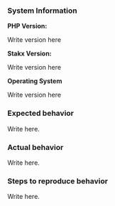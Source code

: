 ### System Information

**PHP Version:**

<!--
  Find the version of PHP by executing `php -v` via the command line
-->

Write version here

**Stakx Version:**

<!--
  If you are running a PHAR from the Releases page, find the version of
  Stakx by executing `stakx --version` via the command line.

  If you are running from a Git clone of the project, find the version
  of Stakx by executing `git rev-parse HEAD` via the command line.
-->

Write version here

**Operating System**

<!--
  What operating system you are on and what version of it you are on or
  have tested this on. For example, 'macOS 10.11.5', 'Ubuntu 16.04',
  'Windows 7'  
-->

Write version here

### Expected behavior

<!--
  Describe what you expected to see when building your website or
  executing Stakx
-->

Write here.

### Actual behavior

<!--
  Describe what you actually saw when building your website or executing
  Stakx. Be as detailed as possible and include logs or command line
  output if possible  
-->

Write here.

### Steps to reproduce behavior

<!--
  Insert the steps you took for this problem to occur. Such as the
  directory names or hierarchy, the full command you ran, and any
  relevant configuration file options.  

  If your steps are complicated, you can also submit a Github repository
  (please no zips, they will be removed and rejected by maintainers) and
  just supply a command for us to reproduce it ourselves.  
-->

Write here.
